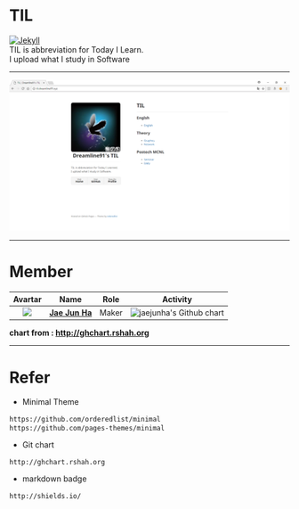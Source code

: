 # TIL
[![Jekyll](https://img.shields.io/badge/Jekyll-minimal-lightgrey.svg)]()  
TIL is abbreviation for Today I Learn.  
I upload what I study in Software  

---
<img src="https://github.com/jaejunha/jaejunha.github.io/blob/master/screenshot/20180218.png?raw=true">  

---

# Member  

|                 Avartar                  |                   Name                   | Role  |                 Activity                 |
| :--------------------------------------: | :--------------------------------------: | :---: | :--------------------------------------: |
| <img src="https://avatars1.githubusercontent.com/u/7951335?v=4&s=100"> | <a href = "https://github.com/jaejunha"> **Jae Jun Ha** </a> | Maker | <img src="http://ghchart.rshah.org/jaejunha" alt="jaejunha's Github chart" /> |

 **chart from : http://ghchart.rshah.org**  

---
# Refer  
- Minimal Theme  
```
https://github.com/orderedlist/minimal  
https://github.com/pages-themes/minimal  
```
- Git chart  
```
http://ghchart.rshah.org  
```
- markdown badge  
```
http://shields.io/  
```
